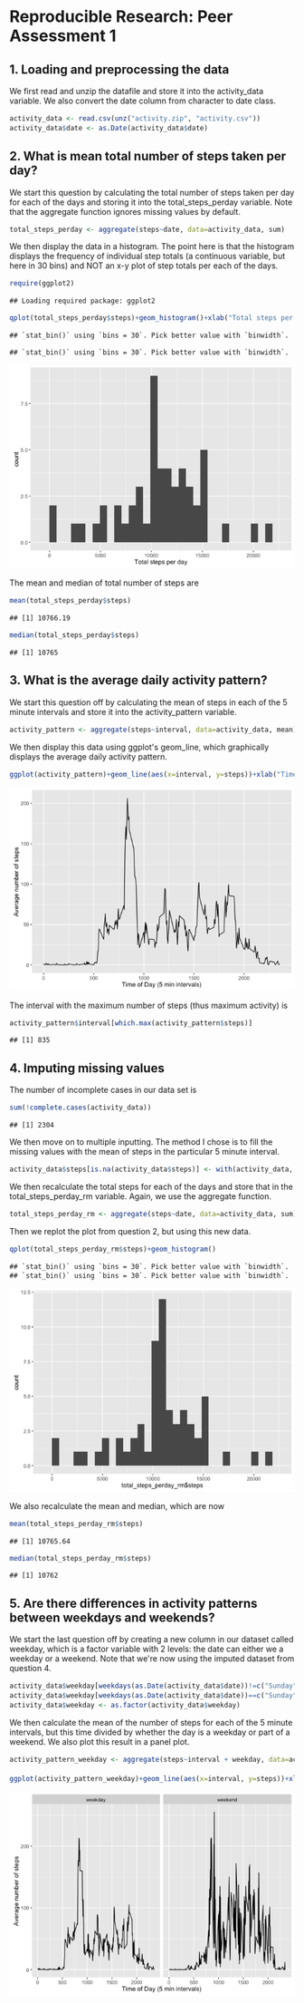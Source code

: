 # Reproducible Research: Peer Assessment 1

## 1. Loading and preprocessing the data

We first read and unzip the datafile and store it into the activity_data variable.
We also convert the date column from character to date class.


```r
activity_data <- read.csv(unz("activity.zip", "activity.csv"))
activity_data$date <- as.Date(activity_data$date)
```

## 2. What is mean total number of steps taken per day?

We start this question by calculating the total number of steps taken per day for each of the days and storing it into the total_steps_perday variable. Note that the aggregate function ignores missing values by default.


```r
total_steps_perday <- aggregate(steps~date, data=activity_data, sum)
```

We then display the data in a histogram. The point here is that the histogram displays the frequency of individual step totals (a continuous variable, but here in 30 bins) and NOT an x-y plot of step totals per each of the days.


```r
require(ggplot2)
```

```
## Loading required package: ggplot2
```

```r
qplot(total_steps_perday$steps)+geom_histogram()+xlab("Total steps per day")
```

```
## `stat_bin()` using `bins = 30`. Pick better value with `binwidth`.
```

```
## `stat_bin()` using `bins = 30`. Pick better value with `binwidth`.
```

![](PA1_template_files/figure-html/unnamed-chunk-3-1.png)

The mean and median of total number of steps are 

```r
mean(total_steps_perday$steps)
```

```
## [1] 10766.19
```

```r
median(total_steps_perday$steps)
```

```
## [1] 10765
```

## 3. What is the average daily activity pattern?

We start this question off by calculating the mean of steps in each of the 5 minute intervals and store it into the activity_pattern variable.


```r
activity_pattern <- aggregate(steps~interval, data=activity_data, mean)
```

We then display this data using ggplot's geom_line, which graphically displays the average daily activity pattern. 


```r
ggplot(activity_pattern)+geom_line(aes(x=interval, y=steps))+xlab("Time of Day (5 min intervals)")+ylab("Average number of steps")
```

![](PA1_template_files/figure-html/unnamed-chunk-6-1.png)

The interval with the maximum number of steps (thus maximum activity) is


```r
activity_pattern$interval[which.max(activity_pattern$steps)]
```

```
## [1] 835
```

## 4. Imputing missing values

The number of incomplete cases in our data set is 

```r
sum(!complete.cases(activity_data))
```

```
## [1] 2304
```

We then move on to multiple inputting. The method I chose is to fill the missing values with the mean of steps in the particular 5 minute interval.


```r
activity_data$steps[is.na(activity_data$steps)] <- with(activity_data, ave(steps, interval, FUN = function(x){round(mean(x, na.rm=T, trim=0))}))[is.na(activity_data$steps)]
```

We then recalculate the total steps for each of the days and store that in the total_steps_perday_rm variable. Again, we use the aggregate function.


```r
total_steps_perday_rm <- aggregate(steps~date, data=activity_data, sum)
```

Then we replot the plot from question 2, but using this new data.


```r
qplot(total_steps_perday_rm$steps)+geom_histogram()
```

```
## `stat_bin()` using `bins = 30`. Pick better value with `binwidth`.
## `stat_bin()` using `bins = 30`. Pick better value with `binwidth`.
```

![](PA1_template_files/figure-html/unnamed-chunk-11-1.png)

We also recalculate the mean and median, which are now

```r
mean(total_steps_perday_rm$steps) 
```

```
## [1] 10765.64
```

```r
median(total_steps_perday_rm$steps)
```

```
## [1] 10762
```

## 5. Are there differences in activity patterns between weekdays and weekends?

We start the last question off by creating a new column in our dataset called weekday, which is a factor variable with 2 levels: the date can either we a weekday or a weekend. Note that we're now using the imputed dataset from question 4. 


```r
activity_data$weekday[weekdays(as.Date(activity_data$date))!=c("Sunday","Saturday")] <- "weekday"
activity_data$weekday[weekdays(as.Date(activity_data$date))==c("Sunday","Saturday")] <- "weekend"
activity_data$weekday <- as.factor(activity_data$weekday)
```

We then calculate the mean of the number of steps for each of the 5 minute intervals, but this time divided by whether the day is a weekday or part of a weekend. We also plot this result in a panel plot.


```r
activity_pattern_weekday <- aggregate(steps~interval + weekday, data=activity_data, mean)

ggplot(activity_pattern_weekday)+geom_line(aes(x=interval, y=steps))+xlab("Time of Day (5 min intervals)")+ylab("Average number of steps")+facet_grid(.~weekday)
```

![](PA1_template_files/figure-html/unnamed-chunk-14-1.png)
